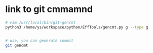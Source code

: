 # link to git cmmamnd
```bash
# vim /usr/local/bin/git-gencmt
python3 /home/ys/workspace/python/EffTools/gencmt.py g --type g


# use, you can generate commit
git gencmt
```


